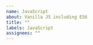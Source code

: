 ```yaml
---
name: JavaScript
about: Vanilla JS including ES6
title: ""
labels: JavaScript
assignees: ""
---
```


```javascript

```
